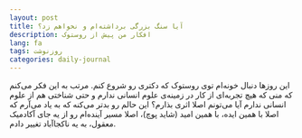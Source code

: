 ```yaml
---
layout: post
title: آیا سنگ بزرگی برداشته‌ام و نخواهم زد؟
description: افکار من پیش از روستوک
lang: fa
tags: روزنوشت
categories: daily-journal
---
```


این روزها دنبال خونه‌ام توی روستوک که دکتری رو شروع کنم. مرتب به این فکر می‌کنم که منی که هیچ تجربه‌ای از کار در زمینه‌ی علوم انسانی ندارم و حتی شناختی هم از علوم انسانی ندارم آیا می‌تونم اصلا اثری بذارم؟ این حالم رو بدتر می‌کنه که به یاد می‌آرم که اصلا با همین ایده، با همین امید (شاید پوچ)، اصلا مسیر آینده‌ام رو از یه جای آکادمیک معقول، به یه ناکجاآباد تغییر دادم.
 
